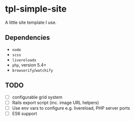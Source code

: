 # tpl-simple-site

A little site template I use.

## Dependencies

  * `node`
  * `scss`
  * `livereloadx`
  * `php`, version 5.4+
  * `browserify`/`watchify`

## TODO

  - [ ] configurable grid system
  - [ ] Rails export script (inc. image URL helpers)
  - [ ] Use env vars to configure e.g. livereload, PHP server ports
  - [ ] ES6 support
